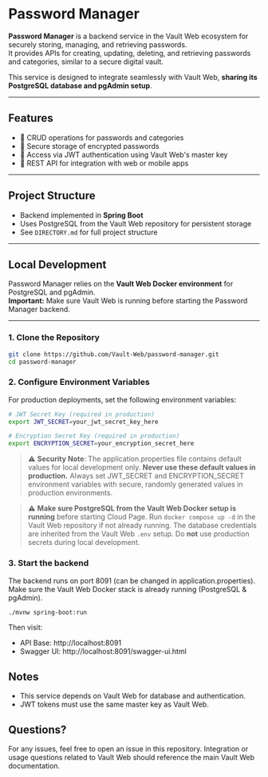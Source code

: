# Password Manager

**Password Manager** is a backend service in the Vault Web ecosystem for securely storing, managing, and retrieving passwords.  
It provides APIs for creating, updating, deleting, and retrieving passwords and categories, similar to a secure digital vault.

This service is designed to integrate seamlessly with Vault Web, **sharing its PostgreSQL database and pgAdmin setup**.

---

## Features

- 🔹 CRUD operations for passwords and categories  
- 🔹 Secure storage of encrypted passwords  
- 🔹 Access via JWT authentication using Vault Web's master key  
- 🔹 REST API for integration with web or mobile apps  

---

## Project Structure

- Backend implemented in **Spring Boot**  
- Uses PostgreSQL from the Vault Web repository for persistent storage  
- See `DIRECTORY.md` for full project structure  

---

## Local Development

Password Manager relies on the **Vault Web Docker environment** for PostgreSQL and pgAdmin.  
**Important:** Make sure Vault Web is running before starting the Password Manager backend.

---

### 1. Clone the Repository

```bash
git clone https://github.com/Vault-Web/password-manager.git
cd password-manager
```

### 2. Configure Environment Variables

For production deployments, set the following environment variables:
```bash
# JWT Secret Key (required in production)
export JWT_SECRET=your_jwt_secret_key_here

# Encryption Secret Key (required in production)
export ENCRYPTION_SECRET=your_encryption_secret_here
```

> ⚠️ **Security Note**: The application.properties file contains default values for local development only. **Never use these default values in production.** Always set JWT_SECRET and ENCRYPTION_SECRET environment variables with secure, randomly generated values in production environments.

> ⚠️ **Make sure PostgreSQL from the Vault Web Docker setup is running** before starting Cloud Page. Run `docker compose up -d` in the Vault Web repository if not already running. The database credentials are inherited from the Vault Web `.env` setup. Do **not** use production secrets during local development.

### 3. Start the backend
The backend runs on port 8091 (can be changed in application.properties). Make sure the Vault Web Docker stack is already running (PostgreSQL & pgAdmin).
```bash
./mvnw spring-boot:run
```

Then visit:
- API Base: http://localhost:8091
- Swagger UI: http://localhost:8091/swagger-ui.html

## Notes
- This service depends on Vault Web for database and authentication.
- JWT tokens must use the same master key as Vault Web.

## Questions?
For any issues, feel free to open an issue in this repository. Integration or usage questions related to Vault Web should reference the main Vault Web documentation.
